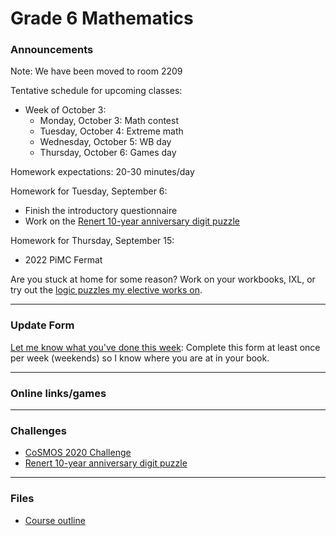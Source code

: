 # Grade 6 Mathematics

### Announcements

Note: We have been moved to room 2209

Tentative schedule for upcoming classes:

<!--
* Week of September 12:
    * Monday, September 12: Assessments
    * Tuesday, September 13: Assessments
    * Wednesday, September 14: WB day
    * Thursday, September 15: Games day
* Week of September 19:
    * Monday, September 19: PiMC Fermat 2022
    * Tuesday, September 20: PiMC Fermat 2022, Number Knockout
    * Wednesday, September 21: WB day
    * Thursday, September 22: Games day
* Week of September 26:
    * Monday, September 26: Hamiltonian path probability
    * Tuesday, September 27: Hamiltonian path probability
    * Wednesday, September 28: WB day
    * Thursday, September 29: FRIDAY SCHEDULE
    * Friday, September 30: Games day (Ubongo)
-->
* Week of October 3:
    * Monday, October 3: Math contest
    * Tuesday, October 4: Extreme math
    * Wednesday, October 5: WB day
    * Thursday, October 6: Games day


Homework expectations: 20-30 minutes/day

Homework for Tuesday, September 6: 
   * Finish the introductory questionnaire
   * Work on the <a href="https://vchan2.github.io/Challenges/10_2022_2023_digit_puzzle.pdf">Renert 10-year anniversary digit puzzle</a>

Homework for Thursday, September 15:
   * 2022 PiMC Fermat


<!--
Over the April break, spend an average of at least 20 minutes on math per day. This time should be spent on: 
  * the <a href="https://vchan2.github.io/2021gr45/AprilBreak_CESMC-2016-Level-1.pdf">2016 CESMC</a> and <a href="https://vchan2.github.io/2021gr45/AprilBreak_Paper1.pdf">Paper 1</a> (MANDATORY),
  * <a href="https://vchan2.github.io/2021gr45/AprilBreak_Paper2.pdf">Paper 2</a> (OPTIONAL)
  * mental math (can be done orally with a parent, for e.g.)
  * math puzzles (e.g. sudoku, inkies, pixel puzzles, logic puzzles - many can be found on my <a href="https://vchan2.github.io/2021logicpuzzles.html">logic elective website</a>)
  * math games (e.g. 3 or 4-dice, aggression, 24, non-arcade <a href="mathplayground.com/">mathplayground games</a>)
  * <a href="https://ca.ixl.com/">IXL</a> (if you want to use IXL and do not have an active account, I need to know)
  * math contests
  * workbook power builders, final review, corrections, or content that is generally review/understood
-->

<!--
Over the break, spend an average of at least 20 minutes on math per day. This time should be spent on: 
  * Reviews A and B (MANDATORY),
  * mental math (can be done orally with a parent, for e.g.)
  * math puzzles (e.g. sudoku, inkies, pixel puzzles, logic puzzles - many can be found on my <a href="https://vchan2.github.io/2020logicpuzzles.html">logic elective website</a>)
  * math games (e.g. 3 or 4-dice, aggression, 24, non-arcade <a href="mathplayground.com/">mathplayground games</a>)
  * <a href="https://ca.ixl.com/">IXL</a> (if you want to use IXL and do not have an active account, I need to know)
  * math contests
  * workbook power builders, final review, corrections, or content that is generally review/understood
-->

<!--
Homework for Tuesday, April 5: 
  * Submit the JMC practice contest
Homework for Monday, March 21:
  * Submit the 2021 Renert Rabbit
Homework for Tuesday, February 15: 
  * Finish all 8 questions of the <a href="https://vchan2.github.io/2021gr45/Changing_ratios_adv_1.pdf">advanced "changing ratios" handout</a>
Homework for Tuesday, February 8: 
  * Finish the first 11 questions of the <a href="https://vchan2.github.io/2021gr45/changing_ratios_1.pdf">"changing ratios" handout</a>
Homework for Tuesday, February 1: 
  * Finish rotations handout
Homework for Tuesday, January 25: 
  * Finish first reflection handout and at least one of each type of problem (6 total) on the reflection of boxes handout
Homework for Tuesday, January 18: 
  * Finish translation handout
-->


<!--
Homework for Tuesday, December 7: 
  * Finish all 8 questions of the <a href="https://vchan2.github.io/2021gr45/Systems_of_2lin_eqns.pdf">"Systems of (2) linear equations" handout</a>
  * Finish 2 questions of the <a href="https://vchan2.github.io/2021gr45/Systems_of_3lin_eqns.pdf">"Systems of (3) linear equations" handout</a>
Note: fully worked out solutions using both elimination and substitution can be seen in this <a href="https://vchan2.github.io/2021gr45/Systems_of_2lin_eqns_eg.pdf">example</a>.
Homework for Tuesday, November 30: 
  * Finish all questions in Series 2 of the Shape Algebra packet
Homework for Tuesday, November 23: 
  * Finish up to question 15 in Series 1 of the Shape Algebra packet
-->

<!--
Over the break, spend an average of at least 20 minutes on math per day. This time should be spent on: 
  * Reviews A and B (MANDATORY),
  * mental math (can be done orally with a parent, for e.g.)
  * math puzzles (e.g. sudoku, inkies, pixel puzzles, logic puzzles - many can be found on my <a href="https://vchan2.github.io/2020logicpuzzles.html">logic elective website</a>)
  * math games (e.g. 3 or 4-dice, aggression, 24, non-arcade <a href="mathplayground.com/">mathplayground games</a>)
  * <a href="https://ca.ixl.com/">IXL</a> (if you want to use IXL and do not have an active account, I need to know)
  * math contests
  * workbook power builders, final review, corrections, or content that is generally review/understood
  * <a href="https://vchan2.github.io/Challenges/Rainbow_Stones.pdf">Rainbow stones</a> challenge (<a href="https://docs.google.com/spreadsheets/d/14wqepGsFxLAjsrSy6zXiKBE_6OWczlzNFa5q82cPxqg/edit?usp=sharing">Updated Rainbow stones checker</a>)
-->

<!--
Homework for Monday, October 25: 
  * Submit your estimates for the <a href="https://renertmath.github.io/RenertMath-PumpkinBomb2021/">Pumpkin Bomb 2021</a> activity
Homework for Friday, September 3:
  * Read and sign the course outline with your parents.
  * Complete the Introduction Questionnaire. This should take you about 15-25 minutes.
Homework for Tuesday, September 7:
  * Finish as much of the <a href="https://vchan2.github.io/Activities/0-100%20digit%20puzzle%20template.pdf">3 dice sheet</a> as you can (0 to 100 using 1, 4, 9)
  * (optional) <a href="https://vchan2.github.io/2021gr45/Word_problem_2021-09-03.pdf"> Word problem </a> 
Homework for Wednesday, September 29:
  * Finish order of operations/converting fractions to decimals booklet
-->


<!--
Over the break, spend at least 20 minutes on math per day. This time should be spent on: 
  * Reviews A and B,
  * <a href="https://vchan2.github.io/Challenges/2021-04-01_digit_puzzle.pdf"> 2021-04-01 challenge </a> (optional)
  * mental math (can be done orally with a parent, for e.g.)
  * math puzzles (e.g. sudoku, inkies, pixel puzzles, logic puzzles - many can be found on my <a href="https://vchan2.github.io/2020logicpuzzles.html">logic elective website</a>)
  * math games (e.g. 3 or 4-dice, aggression, 24, non-arcade <a href="mathplayground.com/">mathplayground games</a>)
  * <a href="https://ca.ixl.com/">IXL</a> (if you want to use IXL and do not have an active account, I need to know)
  * math contests - the Junior Math Contest is coming up, you can find past problems for practice <a href="https://science.ucalgary.ca/mathematics-statistics/engagement/educational-outreach/junior-math-contest/archive"> here</a>
  * workbook power builders, final review, corrections, or content that is generally review/understood
-->

<!--
Over the break, spend at least 20 minutes on math per day. This time should be spent on: 
  * Reviews A and B,
  * mental math (can be done orally with a parent, for e.g.)
  * math puzzles (e.g. sudoku, inkies, pixel puzzles, logic puzzles - many can be found on my <a href="https://vchan2.github.io/2020logicpuzzles.html">logic elective website</a>)
  * math games (e.g. 3 or 4-dice, aggression, 24, non-arcade <a href="mathplayground.com/">mathplayground games</a>)
  * <a href="https://ca.ixl.com/">IXL</a> (if you want to use IXL and do not have an active account, I need to know)
  * math contests
  * workbook power builders, final review, corrections, or content that is generally review/understood
  * <a href="https://vchan2.github.io/Challenges/Cupid's_quiver.pdf">Cupid's quiver challenge</a>
-->


<!--
Optional work for next week: create your own <a href="https://solveme.edc.org/mobiles/">mobile balance puzzles</a>.
Specific homework for Thursday, Feb. 4:
  * Write down your mathemagic trick in clearly defined steps as you would explain to an audience, and include a proof using algebra to show why your trick works.
Specific homework for Monday, Jan. 25:
  * Finish questions 1)a), 2)a), 3)a), and 4)a) from the <a href="https://vchan2.github.io/algebra/Algebra.pdf">"Misc. algebra problems" handout</a>. You must show all of your work, neatly and clearly. You may use a calculator.
Specific homework for Thursday, Jan. 14:
  * Finish the table from the <a href="https://vchan2.github.io/Activities/Packing-Pasta-handout.pdf">pasta packing activity</a>.
Specific homework for Monday, Jan. 4:
  * Complete Reviews A (no calculator) and B (calculator allowed). Your parents have the links. 
Over the break, try to spend an average of 20 minutes on math per day. This time should be spent on: 
  * Reviews A and B,
  * mental math (can be done orally with a parent, for e.g.)
  * math puzzles (e.g. sudoku, inkies, pixel puzzles, logic puzzles - some can be found on my <a href="https://vchan2.github.io/2020logicpuzzles.html">logic elective website</a>)
  * math games (e.g. 3 or 4-dice, aggression, 24, non-arcade <a href="mathplayground.com/">mathplayground games</a>)
  * <a href="https://ca.ixl.com/">IXL</a> (if you want to use IXL and do not have an active account, I need to know)
  * math contests
  * workbook power builders, final review, corrections, or content that is generally review/understood
  * the <a href="https://vchan2.github.io/Challenges/2020-21Winter_Break.pdf">Winter Break math challenges</a>
Over the break, spend at least 20 minutes on math per day. This time should be spent on: 
  * Reviews A and B,
  * mental math (can be done orally with a parent, for e.g.)
  * math puzzles (e.g. sudoku, inkies, pixel puzzles, logic puzzles - some can be found on my <a href="https://vchan2.github.io/2020logicpuzzles.html">logic elective website</a>)
  * math games (e.g. 3 or 4-dice, aggression, 24, non-arcade <a href="mathplayground.com/">mathplayground games</a>)
  * <a href="https://ca.ixl.com/">IXL</a> (if your child wishes to use IXL and does not have an active account, I need to know)
  * math contests - the BCC is coming up, you can find past problems for practice <a href="https://www.cemc.uwaterloo.ca/contests/past_contests.html#bcc"> here</a>
  * workbook power builders, final review, corrections, or content that is generally review/understood
-->


Are you stuck at home for some reason? Work on your workbooks, IXL, or try out the <a href="https://vchan2.github.io/2020logicpuzzles.html">logic puzzles my elective works on</a>.


<!--
Specific homework for Monday, June 21:
  * Fill out the End of Year feedback form (link available on Schoology)
Specific homework for Tuesday, June 8:
  * Make a copy of the <a href="https://docs.google.com/spreadsheets/d/1sd3U_BpCH6cc2I2BII17FAu8l3euVEq39oqJjDm8eLA/edit?usp=sharing">Pokemon data</a> (click on "File", then "Make a copy")
  * Play around with the graphs you can make using this data (click on "Insert", then "Chart"). You should have at least 2 different graphs/charts, but feel free to explore as many as you would like. Note: you should be using the data from the first tab, "Simplified_data", unless you would like to explore more variables and work with the data from the second tab, "Raw_data".
Specific homework for Thursday, June 3:
  * Fill out <a href="https://forms.gle/wNsXz2XbZ79ec1Gh8">this form</a> to submit your answers for the distance estimation.
Specific homework for Tuesday, May 4:
  * Create a tessellation, either digitally or on paper, using translations, reflections, or rotations. Feel free to add design embellishments, similar to the Escher tessellations we looked at in class. We will have a competition in-class to find the most interesting design! (For the tessellation project, you don't need more than 3x3 = 9 tiles in your tessellation, just to show how the tessellation works. In more complex tessellations, it turns out 9 might not be enough, but for the types of tessellations we did, it will be. Some people are experiencing difficulty with geogebra running too slowly when you have too many objects.)
Specific homework for Tuesday, April 27:
  * Practice making a single PDF of your "solutions" and uploading using the google form
Specific homework for Monday, April 26:
  * Play around with your translation tessellation. You may want to create a tessellation on paper based on your digital model.
Specific homework for Tuesday, March 23:
  * Complete, to the best of your ability, the 2019 JMC that was handed out in class. 
Specific homework for Tuesday, December 15:
  * Finish questions 9 and 10 on the <a href="https://vchan2.github.io/2020gr4/changing_ratios_01.pdf">"Changing Ratios"</a> handout.
Specific homework for Thursday, December 10:
  * Finish questions 6 and 7 on the <a href="https://vchan2.github.io/2020gr4/changing_ratios_01.pdf">"Changing Ratios"</a> handout.
Specific homework for Wednesday, December 9:
  * Finish questions 4 and 5 on the <a href="https://vchan2.github.io/2020gr4/changing_ratios_01.pdf">"Changing Ratios"</a> handout.
Specific homework for Monday, November 16: 
  * Finish Reviews A and B (get the link from your parents). You may test the system <a href="https://forms.gle/VezpduniDmU74iwb8"> here</a>.
Specific homework for Tuesday, October 13:
  * Finish the shape algebra series 0 and 1.
Specific homework for Monday, September 21:
  * Finish your worksheets (counts towards your daily math)
Specific homework for Thursday, September 3, 2020:
  * Join the Schoology course.
  * Fill out the <a href="https://forms.gle/7Cr4h1FoWTxSz2TD8">update form</a>.
  * Sign the course outline, have your parents sign it, and bring it to class.
  * Finish your "biography sheet" with the 4 questions.
  * Have an answer to the question: "What is the purpose of learning math?"
-->

---

### Update Form

<a href="https://forms.gle/Ss94zY1SWz2i6yZX6"> Let me know what you've done this week</a>: Complete this form at least once per week (weekends) so I know where you are at in your book. 


<!--
You can see below if your entry has been recorded (it can take several minutes for the spreadsheet to update). Only record new information since your last update.
<p align="center">
<iframe src="https://docs.google.com/spreadsheets/d/e/2PACX-1vRKyjFED2oGNFD4i9CIM8U-lV3gmKU87IDq_tS0SBiLS3ySz7vH8cmXuCaIQPwvNMvZe8LxS6t5Hm9z/pubhtml?gid=37727654&amp;single=true&amp;widget=true&amp;headers=false" width="60%" height = "400"></iframe>
</p>
-->

---

### Online links/games

<!--
* <a href="https://krazydad.com/play/starbattle/">krazydad Star Battle interactive</a>
* <a href="https://www.mathplayground.com/candy_challenge_game.html">Candy challenge</a>
* <a href="https://www.puzzle-tents.com/">Tents</a>
-->

<!--
* <a href="https://snap.berkeley.edu/snap/snap.html#present:Username=psafa&ProjectName=Numbers%20Game"> Measurement/estimation game </a>
* <a href="https://www.mathplayground.com/"> Math Playground </a> (In particular, <a href="https://www.mathplayground.com/index_prealgebra.html"> prealgebra games</a>)
* <a href="https://www.mathplayground.com/ASB_Index.html"> Math playground multiplayer games </a> - Compete against other players in a variety of games.
* <a href="https://www.playok.com/en/hex/#100"> Hex online </a> - Play against other people
* <a href="https://solveme.edc.org/mobiles/"> Mobile balance puzzles </a>
   * <a href="https://solveme.edc.org/mobiles/?mobiles=200662"> Dr. Vince's puzzle #1 </a> (Moderate)
   * <a href="https://solveme.edc.org/mobiles/?mobiles=201443"> Dr. Vince's puzzle #2 </a> (Hard)
   * <a href="https://solveme.edc.org/mobiles/?mobiles=201442"> Dr. Vince's puzzle #3 </a> (Ultra hard)
* <a href="http://www.euclidthegame.com/Tutorial/"> Euclid the game </a>
* <a href="https://www.geogebra.org/classic?lang=en"> Geogebra (classic) </a>
-->

---

### Challenges

* <a href="https://renertmath.github.io/RenertMath-CelebrateMath/">CoSMOS 2020 Challenge</a> 
* <a href="https://vchan2.github.io/Challenges/10_2022_2023_digit_puzzle.pdf">Renert 10-year anniversary digit puzzle</a>

<!--
* <a href="https://vchan2.github.io/Challenges/Rainbow_Stones.pdf"> Rainbow stones </a>
* <a href="https://vchan2.github.io/Challenges/Boomerang_fractions.pdf"> Boomerang fractions </a>
* <a href="https://vchan2.github.io/Challenges/Fruit_puzzle.pdf"> Fruit algebra puzzle - over 95% of people cannot solve this! </a>
* <a href="https://vchan2.github.io/Challenges/2020-21Winter_Break.pdf"> Winter Break math challenges </a> (<a href="https://vchan2.github.io/Challenges/2020-21Winter_Break_winners.pdf">Results</a>)
* <a href="https://vchan2.github.io/Challenges/Cupid's_quiver.pdf"> Cupid's quiver </a>
* <a href="https://vchan2.github.io/Challenges/pi_digit_puzzle2021basic.pdf"> &pi; day 2021 challenge (basic version) </a>
* <a href="https://vchan2.github.io/Challenges/pi_digit_puzzle2021.pdf"> &pi; day 2021 challenge (advanced version) </a>
* <a href="https://vchan2.github.io/Challenges/2021-04-01_digit_puzzle.pdf"> 2021-04-01 challenge </a>
-->

---

### Files

* <a href="https://vchan2.github.io/2022gr6/Math_Gr6_Course_Outline_2022-2023.pdf"> Course outline </a>
<!--
* <a href="https://vchan2.github.io/2020gr4/Mini-math_Gr4.pdf"> Mini-math </a> (<a href="https://vchan2.github.io/2020gr4/Mini-math_Gr4_sol.pdf">Solutions</a>)
-->

